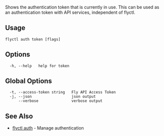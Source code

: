 Shows the authentication token that is currently in use. This can be used as an authentication token with API services, independent of flyctl.

## Usage

~~~
flyctl auth token [flags]
~~~

## Options

~~~
  -h, --help   help for token
~~~

## Global Options

~~~
  -t, --access-token string   Fly API Access Token
  -j, --json                  json output
      --verbose               verbose output
~~~

## See Also

* [flyctl auth](/docs/flyctl/auth/)	 - Manage authentication

